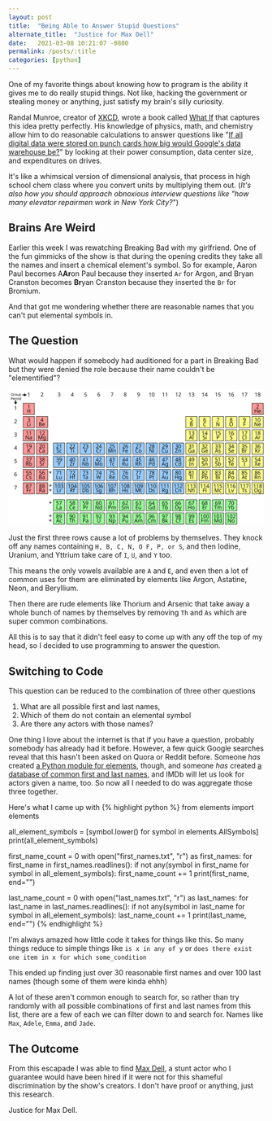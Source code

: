 ```yaml
---
layout: post
title:  "Being Able to Answer Stupid Questions"
alternate_title:  "Justice for Max Dell"
date:   2021-03-08 10:21:07 -0800
permalink: /posts/:title
categories: [python]
---
```

One of my favorite things about knowing how to program is the ability it gives me to do really stupid things. Not like, hacking the government or stealing money or anything, just satisfy my brain's silly curiosity.

Randal Munroe, creator of [XKCD](https://xkcd.com/), wrote a book called [What If](https://www.amazon.com/What-Scientific-Hypothetical-Questions-International/dp/0544456866) that captures this idea pretty perfectly.
His knowledge of physics, math, and chemistry allow him to do reasonable calculations to answer questions like "[If all digital data were stored on punch cards how big would Google's data warehouse be?](https://www.youtube.com/watch?v=I64CQp6z0Pk)" by looking at their power consumption, data center size, and expenditures on drives.

It's like a whimsical version of dimensional analysis, that process in high school chem class where you convert units by multiplying them out.
(*It's also how you should approach obnoxious interview questions like "how many elevator repairmen work in New York City?*")

## Brains Are Weird

Earlier this week I was rewatching Breaking Bad with my girlfriend. One of the fun gimmicks of the show is that during the opening credits they take all the names and insert a chemical element's symbol.
So for example, Aaron Paul becomes A**Ar**on Paul because they inserted `Ar` for Argon, and Bryan Cranston becomes **Br**yan Cranston because they inserted the `Br` for Bromium.

And that got me wondering whether there are reasonable names that you can't put elemental symbols in.

## The Question

What would happen if somebody had auditioned for a part in Breaking Bad but they were denied the role because their name couldn't be "elementified"?

![periodic table](/assets/max_dell/periodic_table.png)

Just the first three rows cause a lot of problems by themselves. They knock off any names containing `H, B, C, N, O F, P, or S`, and then Iodine, Uranium, and Yttrium take care of  `I`, `U`, and `Y` too.

This means the only vowels available are `A` and `E`, and even then a lot of common uses for them are eliminated by elements like Argon, Astatine, Neon, and Beryllium.

Then there are rude elements like Thorium and Arsenic that take away a whole bunch of names by themselves by removing `Th` and `As` which are super common combinations.

All this is to say that it didn't feel easy to come up with any off the top of my head, so I decided to use programming to answer the question.

## Switching to Code

This question can be reduced to the combination of three other questions

1. What are all possible first and last names,
2. Which of them do not contain an elemental symbol
3. Are there any actors with those names?

One thing I love about the internet is that if you have a question, probably somebody has already had it before.
However, a few quick Google searches reveal that this hasn't been asked on Quora or Reddit before. Someone _has_ created [a Python module for elements](https://pypi.org/project/PeriodicElements/), though, and someone _has_ created [a database of common first and last names](https://github.com/smashew/NameDatabases), and IMDb will let us look for actors given a name, too. So now all I needed to do was aggregate those three together.

Here's what I came up with
{% highlight python %}
from elements import elements

all_element_symbols = [symbol.lower() for symbol in elements.AllSymbols]
print(all_element_symbols)

first_name_count = 0
with open("first_names.txt", "r") as first_names:
    for first_name in first_names.readlines():
        if not any(symbol in first_name for symbol in all_element_symbols):
            first_name_count += 1
            print(first_name, end="")

last_name_count = 0
with open("last_names.txt", "r") as last_names:
    for last_name in last_names.readlines():
        if not any(symbol in last_name for symbol in all_element_symbols):
            last_name_count += 1
            print(last_name, end="")
{% endhighlight %}

I'm always amazed how little code it takes for things like this. So many things reduce to simple things like `is x in any of y` or `does there exist one item in x for which some_condition`

This ended up finding just over 30 reasonable first names and over 100 last names (though some of them were kinda ehhh)

A lot of these aren't common enough to search for, so rather than try randomly with all possible combinations of first and last names from this list, there are a few of each we can filter down to and search for. Names like `Max`, `Adele`, `Emma`, and `Jade`.

## The Outcome

From this escapade I was able to find [Max Dell](https://www.imdb.com/name/nm2938935/), a stunt actor who I guarantee would have been hired if it were not for this shameful discrimination by the show's creators. I don't have proof or anything, just this research.

Justice for Max Dell.
